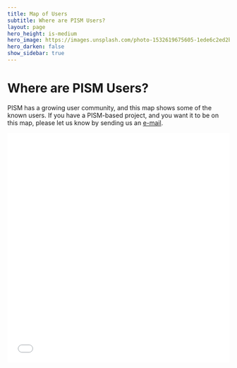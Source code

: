 ```yaml
---
title: Map of Users
subtitle: Where are PISM Users?
layout: page
hero_height: is-medium
hero_image: https://images.unsplash.com/photo-1532619675605-1ede6c2ed2b0
hero_darken: false
show_sidebar: true
---
```


# Where are PISM Users?

PISM has a growing user community, and this map shows some of the known users. If you have a PISM-based project, and you want it to be on this map, please let us know by sending us an <a href="mailto:{{ site.author.email }}">e-mail</a>.

<iframe src="/usersmap/map.html" height="520px" width="100%" style="border: none;"></iframe>
